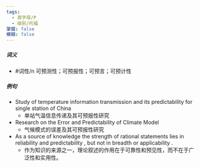 ```yaml
---
tags:
  - 首字母/P
  - 级别/托福
掌握: false
模糊: false
---
```

##### 词义
- #词性/n  可预测性；可预报性；可预言；可预计性
##### 例句
- Study of temperature information transmission and its predictability for single station of China
	- 单站气温信息传递及其可预报性研究
- Research on the Error and Predictability of Climate Model
	- 气候模式的误差及其可预报性研究
- As a source of knowledge the strength of rational statements lies in reliability and predictability , but not in breadth or applicability .
	- 作为知识的来源之一，理论叙述的作用在于可靠性和预见性，而不在于广泛性和实用性。
